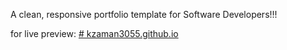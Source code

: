 A clean, responsive portfolio template for Software Developers!!!


for live preview:
[# kzaman3055.github.io](https://kzaman3055.github.io/)
